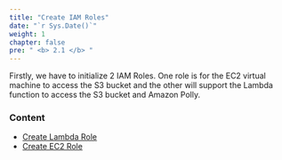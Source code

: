 ```yaml
---
title: "Create IAM Roles"
date: "`r Sys.Date()`"
weight: 1
chapter: false
pre: " <b> 2.1 </b> "
---
```


Firstly, we have to initialize 2 IAM Roles. One role is for the EC2 virtual machine to access the S3 bucket and the other will support the Lambda function to access the S3 bucket and Amazon Polly.

### Content

- [Create Lambda Role](2.1.1.create-lambda-role/)
- [Create EC2 Role](2.1.2.create-ec2-role/)
